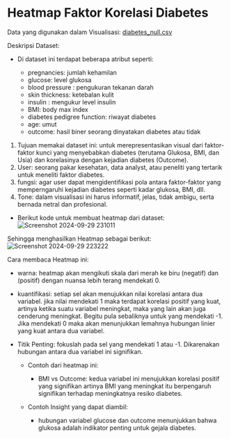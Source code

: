 # Heatmap Faktor Korelasi Diabetes

Data yang digunakan dalam Visualisasi:
[diabetes_null.csv](https://github.com/user-attachments/files/17179713/diabetes_null.csv)

Deskripsi Dataset:
- Di dataset ini terdapat beberapa atribut seperti:
  
  - pregnancies: jumlah kehamilan
  - glucose: level glukosa
  - blood pressure : pengukuran tekanan darah
  - skin thickness: ketebalan kulit
  - insulin : mengukur level insulin
  - BMI: body max index
  - diabetes pedigree function: riwayat diabetes
  - age: umut
  - outcome: hasil biner seorang dinyatakan diabetes atau tidak 

1. Tujuan memakai dataset ini: untuk merepresentasikan visual dari faktor-faktor kunci yang menyebabkan diabetes (terutama Glukosa, BMI, dan Usia) dan korelasinya dengan kejadian diabetes (Outcome).
2. User: seorang pakar kesehatan, data analyst, atau peneliti yang tertarik untuk meneliti faktor diabetes.
3. fungsi: agar user dapat mengidentifikasi pola antara faktor-faktor yang memperngaruhi kejadian diabetes seperti kadar glukosa, BMI, dll.
4. Tone: dalam visualisasi ini harus informatif, jelas, tidak ambigu, serta bernada netral dan profesional.

- Berikut kode untuk membuat heatmap dari dataset:
![Screenshot 2024-09-29 231011](https://github.com/user-attachments/assets/91818f04-bc44-4478-883e-22bcc7c595d4)

Sehingga menghasilkan Heatmap sebagai berikut:
![Screenshot 2024-09-29 223222](https://github.com/user-attachments/assets/8c8b0fab-b1bf-4fdf-856b-0adad7cba320)

Cara membaca Heatmap ini:
- warna: heatmap akan mengikuti skala dari merah ke biru (negatif) dan (positif) dengan nuansa lebih terang mendekati 0.
- kuantifikasi: setiap sel akan menujukkan nilai korelasi antara dua variabel. jika nilai mendekati 1 maka terdapat korelasi positif yang kuat, artinya ketika suatu variabel meningkat, maka yang lain akan juga cenderung meningkat. Begitu pula sebaliknya untuk yang mendekati -1. Jika mendekati 0 maka akan menunjukkan lemahnya hubungan linier yang kuat antara dua variabel.
- Titik Penting: fokuslah pada sel yang mendekati 1 atau -1. Dikarenakan hubungan antara dua variabel ini signifikan.

  * Contoh dari heatmap ini:
    - BMI vs Outcome: kedua variabel ini menujukkan korelasi positif yang signifikan artinya BMI yang meningkat itu berpengaruh signifikan terhadap meningkatnya resiko diabetes.

  * Contoh Insight yang dapat diambil:
    - hubungan variabel glucose dan outcome menunjukkan bahwa glukosa adalah indikator penting untuk gejala diabetes.
